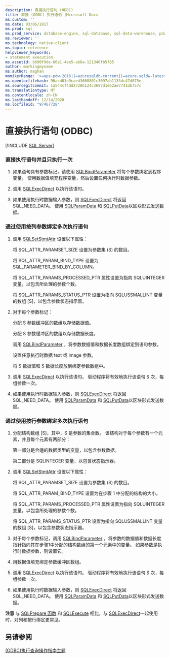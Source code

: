 ```yaml
---
description: 直接执行语句 (ODBC)
title: 直接 (ODBC) 执行语句 |Microsoft Docs
ms.custom: ''
ms.date: 03/06/2017
ms.prod: sql
ms.prod_service: database-engine, sql-database, sql-data-warehouse, pdw
ms.reviewer: ''
ms.technology: native-client
ms.topic: reference
helpviewer_keywords:
- statement execution
ms.assetid: b690f9de-66e1-4ee5-ab6a-121346fb5f85
author: markingmyname
ms.author: maghan
monikerRange: '>=aps-pdw-2016||=azuresqldb-current||=azure-sqldw-latest||>=sql-server-2016||>=sql-server-linux-2017||=azuresqldb-mi-current'
ms.openlocfilehash: 96acd03e9caed3660801c3097ab1133dc47d075e
ms.sourcegitcommit: 1a544cf4dd2720b124c3697d1e62ae7741db757c
ms.translationtype: MT
ms.contentlocale: zh-CN
ms.lasthandoff: 12/14/2020
ms.locfileid: "97467728"
---
```

# <a name="execute-a-statement-directly-odbc"></a>直接执行语句 (ODBC)
[!INCLUDE [SQL Server](../../../includes/applies-to-version/sql-asdb-asdbmi-asa-pdw.md)]

    
### <a name="to-execute-a-statement-directly-and-one-time-only"></a>直接执行语句并且只执行一次  
  
1.  如果语句具有参数标记，请使用 [SQLBindParameter](../../../relational-databases/native-client-odbc-api/sqlbindparameter.md) 将每个参数绑定到程序变量。 使用数据值填充程序变量，然后设置任何执行时数据参数。  
  
2.  调用 [SQLExecDirect](../../../odbc/reference/syntax/sqlexecdirect-function.md) 以执行该语句。  
  
3.  如果使用执行时数据输入参数，则 [SQLExecDirect](../../../odbc/reference/syntax/sqlexecdirect-function.md) 将返回 SQL_NEED_DATA。 使用 [SQLParamData](../../../odbc/reference/syntax/sqlparamdata-function.md) 和 [SQLPutData](../../../relational-databases/native-client-odbc-api/sqlputdata.md)以区块形式发送数据。  

### <a name="to-execute-a-statement-multiple-times-by-using-column-wise-parameter-binding"></a>通过使用按列参数绑定多次执行语句  
  
1.  调用 [SQLSetStmtAttr](../../../relational-databases/native-client-odbc-api/sqlsetstmtattr.md) 设置以下属性：  
  
     将 SQL_ATTR_PARAMSET_SIZE 设置为参数集 (S) 的数目。  
  
     将 SQL_ATTR_PARAM_BIND_TYPE 设置为 SQL_PARAMETER_BIND_BY_COLUMN。  
  
     将 SQL_ATTR_PARAMS_PROCESSED_PTR 属性设置为指向 SQLUINTEGER 变量，以包含所处理的参数个数。  
  
     将 SQL_ATTR_PARAMS_STATUS_PTR 设置为指向 SQLUSSMALLINT 变量的数组 [S]，以包含参数状态指示器。  
  
2.  对于每个参数标记：  
  
     分配 S 参数缓冲区的数组以存储数据值。  
  
     分配 S 参数缓冲区的数组以存储数据长度。  
  
     调用 [SQLBindParameter](../../../relational-databases/native-client-odbc-api/sqlbindparameter.md) ，将参数数据值和数据长度数组绑定到语句参数。  
  
     设置任意执行时数据 text 或 image 参数。  
  
     将 S 数据值和 S 数据长度放到绑定参数数组中。  
  
3.  调用 [SQLExecDirect](../../../odbc/reference/syntax/sqlexecdirect-function.md) 以执行该语句。 驱动程序将有效地执行该语句 S 次，每组参数一次。  
  
4.  如果使用执行时数据输入参数，则 [SQLExecDirect](../../../odbc/reference/syntax/sqlexecdirect-function.md) 将返回 SQL_NEED_DATA。 使用 [SQLParamData](../../../odbc/reference/syntax/sqlparamdata-function.md) 和 [SQLPutData](../../../relational-databases/native-client-odbc-api/sqlputdata.md)以区块形式发送数据。  
  
### <a name="to-execute-a-statement-multiple-times-by-using-row-wise-parameter-binding"></a>通过使用按行参数绑定多次执行语句  
  
1.  分配结构数组 [S]，其中，S 是参数的集合数。 该结构对于每个参数有一个元素，并且每个元素有两部分：  
  
     第一部分是合适的数据类型的变量，以包含参数数据。  
  
     第二部分是 SQLINTEGER 变量，以包含状态指示器。  
  
2.  调用 [SQLSetStmtAttr](../../../relational-databases/native-client-odbc-api/sqlsetstmtattr.md) 设置以下属性：  
  
     将 SQL_ATTR_PARAMSET_SIZE 设置为参数集 (S) 的数目。  
  
     将 SQL_ATTR_PARAM_BIND_TYPE 设置为在步骤 1 中分配的结构的大小。  
  
     将 SQL_ATTR_PARAMS_PROCESSED_PTR 属性设置为指向 SQLUINTEGER 变量，以包含所处理的参数个数。  
  
     将 SQL_ATTR_PARAMS_STATUS_PTR 设置为指向 SQLUSSMALLINT 变量的数组 [S]，以包含参数状态指示器。  
  
3.  对于每个参数标记，调用 [SQLBindParameter](../../../relational-databases/native-client-odbc-api/sqlbindparameter.md) ，将参数的数据值和数据长度指针指向其在步骤1中分配的结构数组的第一个元素中的变量。 如果参数是执行时数据参数，则设置它。  
  
4.  用数据值填充绑定参数缓冲区数组。  
  
5.  调用 [SQLExecDirect](../../../odbc/reference/syntax/sqlexecdirect-function.md) 以执行该语句。 驱动程序将有效地执行该语句 S 次，每组参数一次。  
  
6.  如果使用执行时数据输入参数，则 [SQLExecDirect](../../../odbc/reference/syntax/sqlexecdirect-function.md) 将返回 SQL_NEED_DATA。 使用 [SQLParamData](../../../odbc/reference/syntax/sqlparamdata-function.md) 和 [SQLPutData](../../../relational-databases/native-client-odbc-api/sqlputdata.md)以区块形式发送数据。  
  
 **注意** 与 [SQLPrepare 函数](../../../odbc/reference/syntax/sqlprepare-function.md) 和 [SQLExecute](../../../odbc/reference/syntax/sqlexecute-function.md) 相比，与 [SQLExecDirect](../../../odbc/reference/syntax/sqlexecdirect-function.md)一起使用时，对列和按行绑定更常见。  
  
## <a name="see-also"></a>另请参阅  
 [&#40;ODBC&#41;执行查询操作指南主题 ](../../../relational-databases/native-client-odbc-how-to/execute-queries/executing-queries-how-to-topics-odbc.md)  
  

